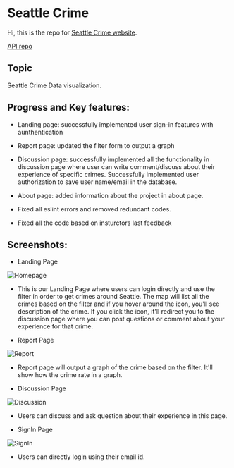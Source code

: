 # Seattle Crime

Hi, this is the repo for [Seattle Crime website](https://seattle-crime-bo.herokuapp.com/).

[API repo](https://github.com/bo-niu/SeattleCrime-API)

## Topic

Seattle Crime Data visualization.

## Progress and Key features:

- Landing page: successfully implemented user sign-in features with aunthentication

- Report page: updated the filter form to output a graph

- Discussion page: successfully implemented all the functionality in discussion page where user can write comment/discuss about their experience of specific crimes. Successfully implemented user authorization to save user name/email in the database.

- About page: added information about the project in about page.

- Fixed all eslint errors and removed redundant codes.

- Fixed all the code based on insturctors last feedback

## Screenshots:

- Landing Page

![Homepage](https://github.com/bo-niu/SeattleCrime-UI/blob/master/screenshot/Homepage.png)

- This is our Landing Page where users can login directly and use the filter in order to get crimes around Seattle. The map will list all the crimes based on the filter and if you hover around the icon, you'll see description of the crime. If you click the icon, it'll redirect you to the discussion page where you can post questions or comment about your experience for that crime.

* Report Page

![Report](https://github.com/bo-niu/SeattleCrime-UI/blob/master/screenshot/Report.png)

- Report page will output a graph of the crime based on the filter. It'll show how the crime rate in a graph.

* Discussion Page

![Discussion](https://github.com/bo-niu/SeattleCrime-UI/blob/master/screenshot/Discussion.png)

- Users can discuss and ask question about their experience in this page.

* SignIn Page

![SignIn](https://github.com/bo-niu/SeattleCrime-UI/blob/master/screenshot/SignIn.png)

- Users can directly login using their email id.